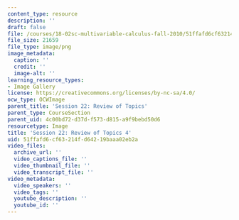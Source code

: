 ```yaml
---
content_type: resource
description: ''
draft: false
file: /courses/18-02sc-multivariable-calculus-fall-2010/51ffafd6cf63214fd64219baaa02eb2a_MIT18_02SC_L7Brds_4.png
file_size: 21659
file_type: image/png
image_metadata:
  caption: ''
  credit: ''
  image-alt: ''
learning_resource_types:
- Image Gallery
license: https://creativecommons.org/licenses/by-nc-sa/4.0/
ocw_type: OCWImage
parent_title: 'Session 22: Review of Topics'
parent_type: CourseSection
parent_uid: 4c00bd72-d37d-f573-d815-a9f9bebd50d6
resourcetype: Image
title: 'Session 22: Review of Topics 4'
uid: 51ffafd6-cf63-214f-d642-19baaa02eb2a
video_files:
  archive_url: ''
  video_captions_file: ''
  video_thumbnail_file: ''
  video_transcript_file: ''
video_metadata:
  video_speakers: ''
  video_tags: ''
  youtube_description: ''
  youtube_id: ''
---
```

